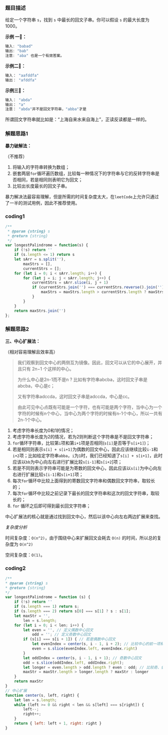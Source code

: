 ### 题目描述

给定一个字符串 `s`，找到 `s` 中最长的回文子串。你可以假设 `s` 的最大长度为 1000。

**示例 一🌰：**

```javascript
输入: "babad"
输出: "bab"
注意: "aba" 也是一个有效答案。
```

**示例二🌰：**

```javascript
输入： "aafddfa"
输出： "afddfa"
```

**示例三🌰：**

```javascript
输入： "abda"
输出： "a"
注意： "abda"并不是回文字符串，"abba"才是
```

所谓回文字符串就比如是：“上海自来水来自海上”，正读反读都是一样的。

### 解题思路1

**暴力破解法：**

（不推荐）

1. 将输入的字符串转换为数组；
2. 嵌套两层`for`循环遍历数组，比较每一种情况下的字符串与它的反转字符串是否相同，若是相同则表明它为回文；
3. 比较出长度最长的回文子串。

暴力解决法最容易理解，但是所需的时间复杂度太大，在`leetCode`上允许只通过了一半的测试用例，因此不推荐使用。



### coding1

```javascript
/**
 * @param {string} s
 * @return {string}
 */
var longestPalindrome = function(s) {
    if (!s) return ''
    if (s.length <= 1) return s
    let sArr = s.split(''),
        maxStrs = [],
        currentStrs = [];
    for (let i = 0; i < sArr.length; i++) {
        for (let j = i; j < sArr.length; j++) {
            currentStrs = sArr.slice(i, j + 1)
            if (currentStrs.join('') === currentStrs.reverse().join('')) {
                maxStrs = maxStrs.length > currentStrs.length ? maxStrs : currentStrs
            }
        }
    }
    return maxStrs.join('')
};
```



### 解题思路2

**三、中心扩展法：**

（相对容易理解且效率高）

> 我们观察到回文中心的两侧互为镜像。因此，回文可以从它的中心展开，并且只有 2n−1 个这样的中心。
>
> 为什么中心是2n-1而不是n ? 比如有字符串abcba，这时回文子串是abcba，中心是c；
>
> 又有字符串adccda，这时回文子串是adccda，中心是cc。 
>
> 由此可见中心点既有可能是一个字符，也有可能是两个字符，当中心为一个字符的时候有n个中心，当中心为两个字符的时候有n-1个中心，所以一共有2n-1个中心。

1. 考虑字符串长度为0和1的情况；
2. 考虑字符串长度为2的情况，若为2则判断这个字符串是不是回文字符串；
3. `for`循环字符串，比较第`i`项和第`i+1`项是否相同(`s[i]`是否等于`s[i+1]`)；
4. 若是相同则表示`s[i] + s[i+1]`为偶数的回文中心，因此应该继续比较`i-1`和`i+2`项；比如给定字符串`abba`，`i`为`1`时，我们已经知道了`s[i] + s[i+1]`，此时应该以`bb`为中心向左右进行扩展比较`s[i-1]`和`s[i+2`]项；
5. 若是不同则表示字符串可能是为寄数的回文中心，因此应该以`s[i]`为中心向左右进行扩展比较`s[i-1]`和`s[i+1]`项；
6. 每次`for`循环中比较上面得到的寄数回文字符串和偶数回文字符串，取较长的；
7. 每次`for`循环中比较之前记录下最长的回文字符串和这次的回文字符串，取较长的；
8. `for` 循环之后即可得到最长回文字符串；

中心扩展法的核心就是通过找到回文中心，然后以该中心向左右两边扩展来查找。

*复杂度分析*

时间复杂度：`O(n^2)`，由于围绕中心来扩展回文会耗去 `O(n)` 的时间，所以总的复杂度为 `O(n^2)`

空间复杂度：`O(1)`。

### coding2

```javascript
/**
* @param {string} s
* @return {string}
*/
var longestPalindrome = function (s) {
    if (!s) return ''
    if (s.length === 1) return s;
    if (s.length === 2) return s[0] === s[1] ? s : s[1];
    let maxStr = '',
        len = s.length;
    for (let i = 0; i < len; i++) {
        let even = '', // 定义偶数中心回文
            odd = ''; // 定义奇数中心回文
        if (s[i] === s[i + 1]) { // 若是偶数中心回文
            let evenIndex = center(s, i - 1, i + 2); // 比较中心的前一项和后一项
            even = s.slice(evenIndex.left, evenIndex.right)
        }
        let oddIndex = center(s, i - 1, i + 1); // 奇数中心回文
        odd = s.slice(oddIndex.left, oddIndex.right);
        let longer = even.length > odd.length ? even : odd; // 比较奇、偶
        maxStr = maxStr.length > longer.length ? maxStr : longer
    }
    return maxStr
}
// 中心扩展
function center(s, left, right) {
    let len = s.length;
    while (left >= 0 && right < len && s[left] === s[right]) {
        left--;
        right++;
    }
    return { left: left + 1, right: right }
}
```



